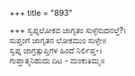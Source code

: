 +++
title = "893"

+++
ಸ್ವಪ್ನಲೋಕವ ಜಾಗೃತಂ ಸುಳ್ಳೆನುದನಲ್ತೆ?।  
ಸುಪ್ತಂಗೆ ಜಾಗೃತನ ಲೋಕಮುಂ ಸುಳ್ಳೇ॥  
ಸ್ವಪ್ನ ಜಾಗ್ರತ್ಸುಪ್ತಿಗಳ ಹಿಂದೆ ನಿರ್ಲಿಪ್ತ-।  
ಗುಪ್ತಾತ್ಮನಿಹುದು ದಿಟ - ಮಂಕುತಿಮ್ಮ॥  
